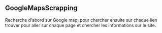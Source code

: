 ## GoogleMapsScrapping
Recherche d'abord sur Google map, pour chercher ensuite sur chaque lien trouver pour aller sur chaque page et chercher les informations sur le site.
